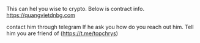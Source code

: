 

This can hel you wise to crypto.
Below is contract info.
https://quangvietdnbg.com

contact him through telegram
If he ask you how do you reach out him. Tell him you are friend of (https://t.me/topchrys)
